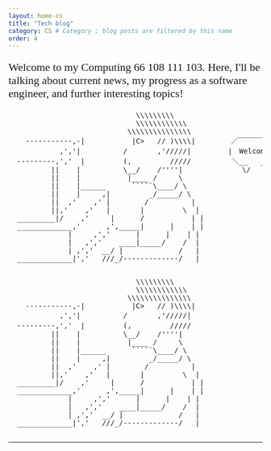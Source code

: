 ```yaml
---
layout: home-cs
title: "Tech blog"
category: CS # Category ; blog posts are filtered by this name 
order: 4
---
```


<!-- All code here is shown above the blog posts-->

<link href='https://fonts.googleapis.com/css?family=Share Tech Mono' rel='stylesheet'>


<p style="font-family: 'Share Tech Mono';font-size: 22px;">
    Welcome to my Computing 66 108 111 103. Here, I'll be talking about current news, my progress as a software engineer, and further interesting topics!
</p>


<div class ="ascii-art-laptop">
  <pre>
                              \\\\\\\\\
                              \\\\\\\\\\\\ 
                            \\\\\\\\\\\\\\\
    -----------,-|           |C>   // )\\\\|     　　／￣￣￣￣￣￣￣￣￣￣￣￣￣\
            ,','|          /       ,'/////|　       |　Welcome to the blog !  |
  ---------,','  |         (,         /////　        ＼__   ___________________/
          ||    |          \__/    /''''|              \/
          ||    |           |____ /     \
          ||    |______      `````\____/ \
          ||    |     ,|         _/_____/ \
          ||  ,'    ,' |        /          |
          ||,'    ,'   |       |         \  |
  _________|/    ,'     |      /           | |
  _____________,'      ,',_____|      |    | |
              |     ,','      |      |    | |
              |   ,','    ____|_____/    /  |
              | ,','  __/ |             /   |
  _____________|','   ///_/-------------/   |
  </pre>
</div>

<div class ="ascii-art-phone">
  <pre>
                              \\\\\\\\\
                              \\\\\\\\\\\\ 
                            \\\\\\\\\\\\\\\
    -----------,-|           |C>   // )\\\\|   
            ,','|          /       ,'/////|　       
  ---------,','  |         (,         /////　        
          ||    |          \__/    /''''|              
          ||    |           |____ /     \
          ||    |______      `````\____/ \
          ||    |     ,|         _/_____/ \
          ||  ,'    ,' |        /          |
          ||,'    ,'   |       |         \  |
  _________|/    ,'     |      /           | |
  _____________,'      ,',_____|      |    | |
              |     ,','      |      |    | |
              |   ,','    ____|_____/    /  |
              | ,','  __/ |             /   |
  _____________|','   ///_/-------------/   |
  </pre>
</div>


<hr> 
<br>